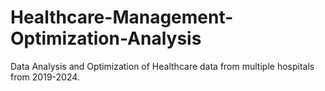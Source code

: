 # Healthcare-Management-Optimization-Analysis
Data Analysis and Optimization of Healthcare data from multiple hospitals from 2019-2024.
